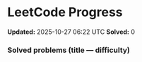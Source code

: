 # LeetCode Progress

**Updated:** 2025-10-27 06:22 UTC
**Solved:** 0

### Solved problems (title — difficulty)

